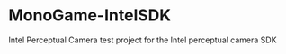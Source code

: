 MonoGame-IntelSDK
=================

Intel Perceptual Camera test project for the Intel perceptual camera SDK
